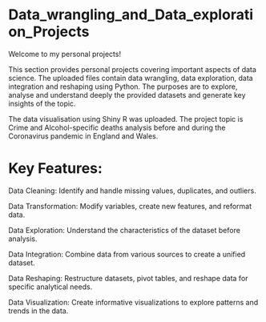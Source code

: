 # Data_wrangling_and_Data_exploration_Projects
Welcome to my personal projects!

This section provides personal projects covering important aspects of data science. The uploaded files contain data wrangling, data exploration, data integration and reshaping using Python. The purposes are to explore, analyse and understand deeply the provided datasets and generate key insights of the topic.  

The data visualisation using Shiny R was uploaded. The project topic is Crime and Alcohol-specific deaths analysis before and during the Coronavirus pandemic in England and Wales. 

# Key Features:
Data Cleaning: Identify and handle missing values, duplicates, and outliers.

Data Transformation: Modify variables, create new features, and reformat data.

Data Exploration: Understand the characteristics of the dataset before analysis.

Data Integration: Combine data from various sources to create a unified dataset.

Data Reshaping: Restructure datasets, pivot tables, and reshape data for specific analytical needs.

Data Visualization: Create informative visualizations to explore patterns and trends in the data.


